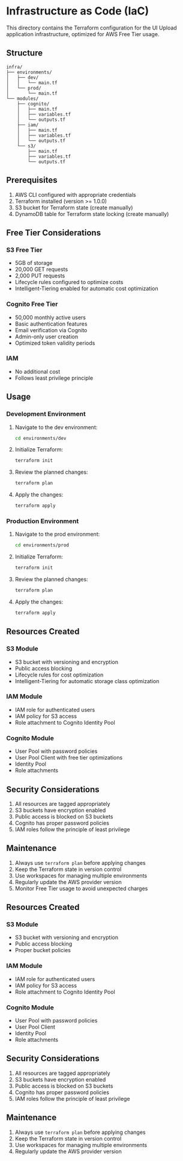 # Infrastructure as Code (IaC)

This directory contains the Terraform configuration for the UI Upload application infrastructure, optimized for AWS Free Tier usage.

## Structure

```
infra/
├── environments/
│   ├── dev/
│   │   └── main.tf
│   └── prod/
│       └── main.tf
└── modules/
    ├── cognito/
    │   ├── main.tf
    │   ├── variables.tf
    │   └── outputs.tf
    ├── iam/
    │   ├── main.tf
    │   ├── variables.tf
    │   └── outputs.tf
    └── s3/
        ├── main.tf
        ├── variables.tf
        └── outputs.tf
```

## Prerequisites

1. AWS CLI configured with appropriate credentials
2. Terraform installed (version >= 1.0.0)
3. S3 bucket for Terraform state (create manually)
4. DynamoDB table for Terraform state locking (create manually)

## Free Tier Considerations

### S3 Free Tier
- 5GB of storage
- 20,000 GET requests
- 2,000 PUT requests
- Lifecycle rules configured to optimize costs
- Intelligent-Tiering enabled for automatic cost optimization

### Cognito Free Tier
- 50,000 monthly active users
- Basic authentication features
- Email verification via Cognito
- Admin-only user creation
- Optimized token validity periods

### IAM
- No additional cost
- Follows least privilege principle

## Usage

### Development Environment

1. Navigate to the dev environment:
   ```bash
   cd environments/dev
   ```

2. Initialize Terraform:
   ```bash
   terraform init
   ```

3. Review the planned changes:
   ```bash
   terraform plan
   ```

4. Apply the changes:
   ```bash
   terraform apply
   ```

### Production Environment

1. Navigate to the prod environment:
   ```bash
   cd environments/prod
   ```

2. Initialize Terraform:
   ```bash
   terraform init
   ```

3. Review the planned changes:
   ```bash
   terraform plan
   ```

4. Apply the changes:
   ```bash
   terraform apply
   ```

## Resources Created

### S3 Module
- S3 bucket with versioning and encryption
- Public access blocking
- Lifecycle rules for cost optimization
- Intelligent-Tiering for automatic storage class optimization

### IAM Module
- IAM role for authenticated users
- IAM policy for S3 access
- Role attachment to Cognito Identity Pool

### Cognito Module
- User Pool with password policies
- User Pool Client with free tier optimizations
- Identity Pool
- Role attachments

## Security Considerations

1. All resources are tagged appropriately
2. S3 buckets have encryption enabled
3. Public access is blocked on S3 buckets
4. Cognito has proper password policies
5. IAM roles follow the principle of least privilege

## Maintenance

1. Always use `terraform plan` before applying changes
2. Keep the Terraform state in version control
3. Use workspaces for managing multiple environments
4. Regularly update the AWS provider version
5. Monitor Free Tier usage to avoid unexpected charges

## Resources Created

### S3 Module
- S3 bucket with versioning and encryption
- Public access blocking
- Proper bucket policies

### IAM Module
- IAM role for authenticated users
- IAM policy for S3 access
- Role attachment to Cognito Identity Pool

### Cognito Module
- User Pool with password policies
- User Pool Client
- Identity Pool
- Role attachments

## Security Considerations

1. All resources are tagged appropriately
2. S3 buckets have encryption enabled
3. Public access is blocked on S3 buckets
4. Cognito has proper password policies
5. IAM roles follow the principle of least privilege

## Maintenance

1. Always use `terraform plan` before applying changes
2. Keep the Terraform state in version control
3. Use workspaces for managing multiple environments
4. Regularly update the AWS provider version 
